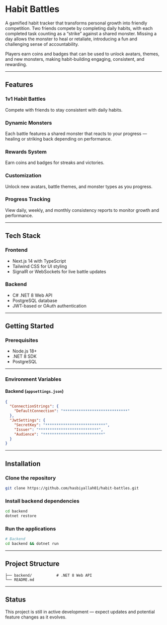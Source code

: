 # Habit Battles

A gamified habit tracker that transforms personal growth into friendly competition. Two friends compete by completing daily habits, with each completed task counting as a “strike” against a shared monster. Missing a day allows the monster to heal or retaliate, introducing a fun and challenging sense of accountability.

Players earn coins and badges that can be used to unlock avatars, themes, and new monsters, making habit-building engaging, consistent, and rewarding.

---

## Features

### 1v1 Habit Battles

Compete with friends to stay consistent with daily habits.

### Dynamic Monsters

Each battle features a shared monster that reacts to your progress — healing or striking back depending on performance.

### Rewards System

Earn coins and badges for streaks and victories.

### Customization

Unlock new avatars, battle themes, and monster types as you progress.

### Progress Tracking

View daily, weekly, and monthly consistency reports to monitor growth and performance.

---

## Tech Stack

### Frontend

* Next.js 14 with TypeScript
* Tailwind CSS for UI styling
* SignalR or WebSockets for live battle updates

### Backend

* C# .NET 8 Web API
* PostgreSQL database
* JWT-based or OAuth authentication

---

## Getting Started

### Prerequisites

* Node.js 18+
* .NET 8 SDK
* PostgreSQL

---

### Environment Variables

#### Backend (`appsettings.json`)

```json
{
  "ConnectionStrings": {
    "DefaultConnection": "*****************************"
  },
  "JwtSettings": {
    "SecretKey": "***************************",
    "Issuer": "***************************",
    "Audience": "***************************"
  }
}
```

---

## Installation

### Clone the repository

```bash
git clone https://github.com/hasbiyallah01/habit-battles.git
```

### Install backend dependencies

```bash
cd backend
dotnet restore
```

### Run the applications

```bash
# Backend
cd backend && dotnet run
```

---

## Project Structure

```
├── backend/           # .NET 8 Web API
└── README.md
```

---

## Status

This project is still in active development — expect updates and potential feature changes as it evolves.
